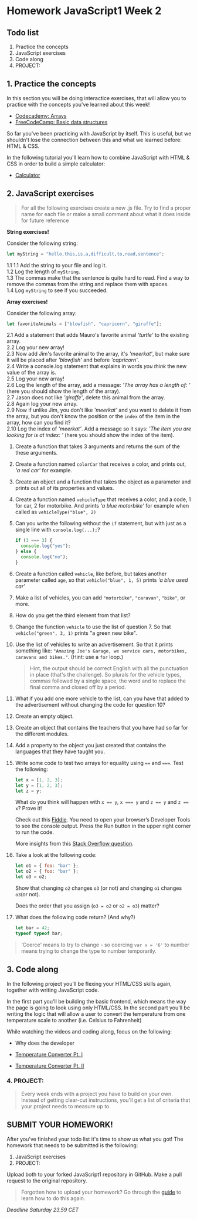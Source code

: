 # Homework JavaScript1 Week 2

## Todo list

1. Practice the concepts
2. JavaScript exercises
3. Code along
4. PROJECT:

## 1. Practice the concepts

In this section you will be doing interactice exercises, that will allow you to practice with the concepts you've learned about this week!

- [Codecademy: Arrays](https://www.codecademy.com/courses/introduction-to-javascript/lessons/arrays)
- [FreeCodeCamp: Basic data structures](https://learn.freecodecamp.org/javascript-algorithms-and-data-structures/basic-data-structures)

So far you've been practicing with JavaScript by itself. This is useful, but we shouldn't lose the connection between this and what we learned before: HTML & CSS.

In the following tutorial you'll learn how to combine JavaScript with HTML & CSS in order to build a simple calculator:

- [Calculator]()

## 2. JavaScript exercises

> For all the following exercises create a new .js file. Try to find a proper name for each file or make a small comment about what it does inside for future reference

**String exercises!**

Consider the following string:

```js
let myString = "hello,this,is,a,difficult,to,read,sentence";
```

1.1
1.1 Add the string to your file and log it.<br />
1.2 Log the length of `myString`.<br />
1.3 The commas make that the sentence is quite hard to read. Find a way to remove the commas from the string and replace them with spaces.<br />
1.4 Log `myString` to see if you succeeded.<br />

**Array exercises!**

Consider the following array:

```js
let favoriteAnimals = ["blowfish", "capricorn", "giraffe"];
```

2.1 Add a statement that adds Mauro's favorite animal _'turtle'_ to the existing array.<br />
2.2 Log your new array!<br />
2.3 Now add Jim's favorite animal to the array, it's _'meerkat'_, but make sure it will be placed after _'blowfish'_ and before _'capricorn'_.<br />
2.4 Write a console.log statement that explains in words _you think_ the new value of the array is.<br />
2.5 Log your new array!<br />
2.6 Log the length of the array, add a message: _'The array has a length of: '_ (here you should show the length of the array).<br />
2.7 Jason does not like _'giraffe'_, delete this animal from the array.<br />
2.8 Again log your new array.<br />
2.9 Now if unlike Jim, you don't like _'meerkat'_ and you want to delete it from the array, but you don't know the position or the `index` of the item in the array, how can you find it?<br />
2.10 Log the index of _'meerkat'_. Add a message so it says: _'The item you are looking for is at index: '_ (here you should show the index of the item).<br />

1. Create a function that takes 3 arguments and returns the sum of the these arguments.

2. Create a function named `colorCar` that receives a color, and prints out, _'a red car'_ for example.

3. Create an object and a function that takes the object as a parameter and prints out all of its properties and values.

4. Create a function named `vehicleType` that receives a color, and a code, 1 for car, 2 for motorbike. And prints _'a blue motorbike'_ for example when called as `vehicleType("blue", 2)`

5. Can you write the following without the `if` statement, but with just as a single line with `console.log(...);`?

   ```js
   if (3 === 3) {
     console.log("yes");
   } else {
     console.log("no");
   }
   ```

6. Create a function called `vehicle`, like before, but takes another parameter called `age`, so that `vehicle("blue", 1, 5)` prints _'a blue used car'_

7. Make a list of vehicles, you can add `"motorbike"`, `"caravan"`, `"bike"`, or more.

8. How do you get the third element from that list?

9. Change the function `vehicle` to use the list of question 7. So that `vehicle("green", 3, 1)` prints "a green new bike".

10. Use the list of vehicles to write an advertisement. So that it prints something like: `"Amazing Joe's Garage, we service cars, motorbikes, caravans and bikes."`. (Hint: use a `for` loop.)

    > Hint, the output should be correct English with all the punctuation in place (that's the challenge). So plurals for the vehicle types, commas followed by a single space, the word and to replace the final comma and closed off by a period.

11. What if you add one more vehicle to the list, can you have that added to the advertisement without changing the code for question 10?

12. Create an empty object.

13. Create an object that contains the teachers that you have had so far for the different modules.

14. Add a property to the object you just created that contains the languages that they have taught you.

15. Write some code to test two arrays for equality using `==` and `===`. Test the following:

    ```js
    let x = [1, 2, 3];
    let y = [1, 2, 3];
    let z = y;
    ```

    What do you think will happen with `x == y`, `x === y` and `z == y` and `z == x`? Prove it!

    Check out this [Fiddle](http://jsfiddle.net/jimschubert/85M4z/). You need to open your browser’s Developer Tools to see the console output. Press the Run button in the upper right corner to run the code.

    More insights from this [Stack Overflow question](http://stackoverflow.com/questions/22395357/how-to-compare-two-arrays-are-equal-using-javascript).

16. Take a look at the following code:

    ```js
    let o1 = { foo: "bar" };
    let o2 = { foo: "bar" };
    let o3 = o2;
    ```

    Show that changing `o2` changes `o3` (or not) and changing `o1` changes `o3`(or not).

    Does the order that you assign (`o3 = o2` or `o2 = o3`) matter?

17. What does the following code return? (And why?)

    ```js
    let bar = 42;
    typeof typeof bar;
    ```

> ‘Coerce' means to try to change - so coercing `var x = '6'` to number means trying to change the type to number temporarily.

## 3. Code along

In the following project you'll be flexing your HTML/CSS skills again, together with writing JavaScript code.

In the first part you'll be building the basic frontend, which means the way the page is going to look using only HTML/CSS. In the second part you'll be writing the logic that will allow a user to convert the temperature from one temperature scale to another (i.e. Celsius to Fahrenheit)

While watching the videos and coding along, focus on the following:

- Why does the developer

- [Temperature Converter Pt. I](https://www.youtube.com/watch?v=EHclqGV_KME)
- [Temperature Converter Pt. II](https://www.youtube.com/watch?v=8mRGfLL1nzE)

### 4. PROJECT:

> Every week ends with a project you have to build on your own. Instead of getting clear-cut instructions, you'll get a list of criteria that your project needs to measure up to.

## SUBMIT YOUR HOMEWORK!

After you've finished your todo list it's time to show us what you got! The homework that needs to be submitted is the following:

1. JavaScript exercises
2. PROJECT:

Upload both to your forked JavaScript1 repository in GitHub. Make a pull request to the original repository.

> Forgotten how to upload your homework? Go through the [guide](../hand-in-homework-guide.md) to learn how to do this again.

_Deadline Saturday 23.59 CET_
